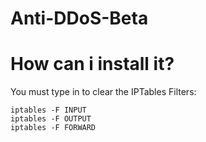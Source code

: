 # Anti-DDoS-Beta

# How can i install it?

You must type in to clear the IPTables Filters:
    
    iptables -F INPUT
    iptables -F OUTPUT
    iptables -F FORWARD

